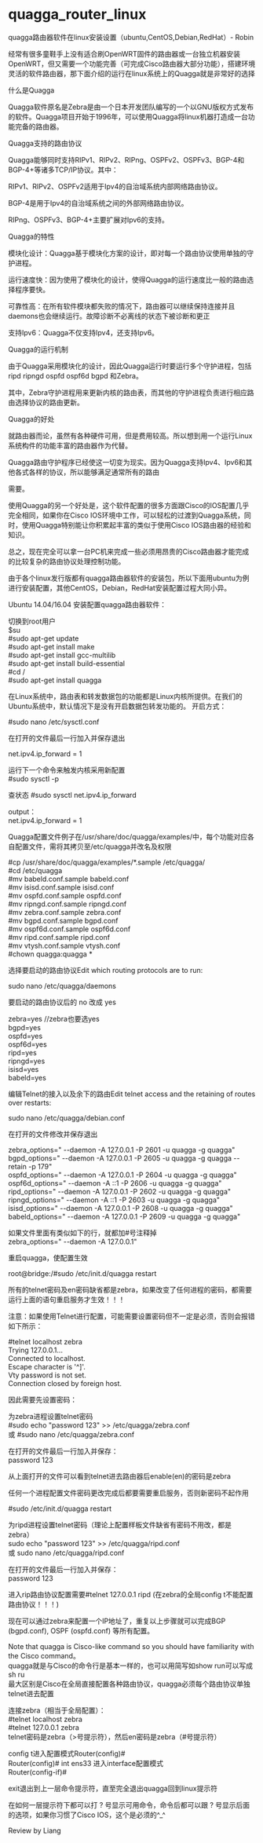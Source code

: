# quagga_router_linux
quagga路由器软件在linux安装设置（ubuntu,CentOS,Debian,RedHat）- Robin

经常有很多童鞋手上没有适合刷OpenWRT固件的路由器或一台独立机器安装OpenWRT，但又需要一个功能完善（可完成Cisco路由器大部分功能），搭建环境灵活的软件路由器，那下面介绍的运行在linux系统上的Quagga就是非常好的选择

什么是Quagga   

  Quagga软件原名是Zebra是由一个日本开发团队编写的一个以GNU版权方式发布的软件。Quagga项目开始于1996年，可以使用Quagga将linux机器打造成一台功能完备的路由器。   

Quagga支持的路由协议   

  Quagga能够同时支持RIPv1、RIPv2、RIPng、OSPFv2、OSPFv3、BGP-4和 BGP-4+等诸多TCP/IP协议。其中：   

  RIPv1、RIPv2、OSPFv2适用于Ipv4的自治域系统内部网络路由协议。   

  BGP-4是用于Ipv4的自治域系统之间的外部网络路由协议。   

  RIPng、OSPFv3、BGP-4+主要扩展对Ipv6的支持。   

Quagga的特性   

  模块化设计：Quagga基于模块化方案的设计，即对每一个路由协议使用单独的守护进程。   

  运行速度快：因为使用了模块化的设计，使得Quagga的运行速度比一般的路由选择程序要快。   

  可靠性高：在所有软件模块都失败的情况下，路由器可以继续保持连接并且daemons也会继续运行。故障诊断不必离线的状态下被诊断和更正   

  支持Ipv6：Quagga不仅支持Ipv4，还支持Ipv6。   

Quagga的运行机制   

  由于Quagga采用模块化的设计，因此Quagga运行时要运行多个守护进程，包括ripd ripngd ospfd ospf6d bgpd 和Zebra。   

  其中，Zebra守护进程用来更新内核的路由表，而其他的守护进程负责进行相应路由选择协议的路由更新。   

Quagga的好处   

  就路由器而论，虽然有各种硬件可用，但是费用较高。所以想到用一个运行Linux系统构件的功能丰富的路由器作为代替。

Quagga路由守护程序已经使这一切变为现实。因为Quagga支持Ipv4、Ipv6和其他各式各样的协议，所以能够满足通常所有的路由

需要。   

  使用Quagga的另一个好处是，这个软件配置的很多方面跟Cisco的IOS配置几乎完全相同，如果你在Cisco IOS环境中工作，可以轻松的过渡到Quagga系统，同时，使用Quagga特别能让你积累起丰富的类似于使用Cisco IOS路由器的经验和知识。   

  总之，现在完全可以拿一台PC机来完成一些必须用昂贵的Cisco路由器才能完成的比较复杂的路由协议处理控制功能。   

  由于各个linux发行版都有quagga路由器软件的安装包，所以下面用ubuntu为例进行安装配置，其他CentOS，Debian，RedHat安装配置过程大同小异。   

Ubuntu 14.04/16.04 安装配置quagga路由器软件：   

切换到root用户   
$su   
#sudo apt-get update   
#sudo apt-get install make   
#sudo apt-get install gcc-multilib   
#sudo apt-get install build-essential   
#cd /   
#sudo apt-get install quagga   
 
在Linux系统中，路由表和转发数据包的功能都是Linux内核所提供。在我们的Ubuntu系统中，默认情况下是没有开启数据包转发功能的。
开启方式：   

#sudo nano /etc/sysctl.conf      

在打开的文件最后一行加入并保存退出   

net.ipv4.ip_forward = 1   

运行下一个命令来触发内核采用新配置   
#sudo sysctl -p   

查状态
#sudo sysctl net.ipv4.ip_forward   

output：   
net.ipv4.ip_forward = 1   
 
Quagga配置文件例子在/usr/share/doc/quagga/examples/中，每个功能对应各自配置文件，需将其拷贝至/etc/quagga并改名及权限   

#cp /usr/share/doc/quagga/examples/*.sample /etc/quagga/   
#cd /etc/quagga   
#mv babeld.conf.sample babeld.conf   
#mv isisd.conf.sample isisd.conf     
#mv ospfd.conf.sample ospfd.conf   
#mv ripngd.conf.sample ripngd.conf   
#mv zebra.conf.sample zebra.conf    
#mv bgpd.conf.sample bgpd.conf   
#mv ospf6d.conf.sample ospf6d.conf    
#mv ripd.conf.sample ripd.conf    
#mv vtysh.conf.sample vtysh.conf   
#chown quagga:quagga *    

选择要启动的路由协议Edit which routing protocols are to run:    

sudo nano /etc/quagga/daemons   

要启动的路由协议后的 no 改成 yes   

zebra=yes  //zebra也要选yes   
bgpd=yes   
ospfd=yes   
ospf6d=yes   
ripd=yes   
ripngd=yes   
isisd=yes   
babeld=yes   

编辑Telnet的接入以及余下的路由Edit telnet access and the retaining of routes over restarts:    

sudo nano /etc/quagga/debian.conf    

在打开的文件修改并保存退出   

zebra_options=" --daemon -A 127.0.0.1 -P 2601 -u quagga -g quagga"   
bgpd_options=" --daemon -A 127.0.0.1 -P 2605 -u quagga -g quagga --retain -p 179"   
ospfd_options=" --daemon -A 127.0.0.1 -P 2604 -u quagga -g quagga"   
ospf6d_options=" --daemon -A ::1 -P 2606 -u quagga -g quagga"   
ripd_options=" --daemon -A 127.0.0.1 -P 2602 -u quagga -g quagga"   
ripngd_options=" --daemon -A ::1 -P 2603 -u quagga -g quagga"   
isisd_options=" --daemon -A 127.0.0.1 -P 2608 -u quagga -g quagga"   
babeld_options=" --daemon -A 127.0.0.1 -P 2609 -u quagga -g quagga"   

如果文件里面有类似如下的行，就都加#号注释掉   
zebra_options=" --daemon -A 127.0.0.1"   


重启quagga，使配置生效   

root@bridge:/#sudo /etc/init.d/quagga restart   


所有的telnet密码及en密码缺省都是zebra，如果改变了任何进程的密码，都需要运行上面的语句重启服务才生效！！！   


注意：如果使用Telnet进行配置，可能需要设置密码但不一定是必须，否则会报错   
如下所示：   

#telnet localhost zebra   
Trying 127.0.0.1...   
Connected to localhost.   
Escape character is '^]'.   
Vty password is not set.   
Connection closed by foreign host.   

因此需要先设置密码：   

为zebra进程设置telnet密码   
#sudo echo "password 123" >> /etc/quagga/zebra.conf   
或 #sudo nano /etc/quagga/zebra.conf   

在打开的文件最后一行加入并保存：   
password 123   

从上面打开的文件可以看到telnet进去路由器后enable(en)的密码是zebra   


任何一个进程配置文件密码更改完成后都要需要重启服务，否则新密码不起作用   

#sudo /etc/init.d/quagga restart   

为ripd进程设置telnet密码（理论上配置样板文件缺省有密码不用改，都是zebra）   
sudo echo "password 123" >> /etc/quagga/ripd.conf   
或 sudo nano /etc/quagga/ripd.conf   

在打开的文件最后一行加入并保存：   
password 123    

进入rip路由协议配置需要#telnet 127.0.0.1 ripd   (在zebra的全局config t不能配置路由协议！！！)   

现在可以通过zebra来配置一个IP地址了，重复以上步骤就可以完成BGP (bgpd.conf), OSPF (ospfd.conf) 等所有配置。   

Note that quagga is Cisco-like command so you should have familiarity with the Cisco command。   
quagga就是与Cisco的命令行是基本一样的，也可以用简写如show run可以写成sh ru   
最大区别是Cisco在全局直接配置各种路由协议，quagga必须每个路由协议单独telnet进去配置   


连接zebra（相当于全局配置）：   
#telnet localhost zebra   
#telnet 127.0.0.1 zebra   
telnet密码是zebra（>号提示符），然后en密码是zebra（#号提示符）   

config t进入配置模式Router(config)#   
Router(config)# int ens33 进入interface配置模式   
Router(config-if)#   

exit退出到上一层命令提示符，直至完全退出quagga回到linux提示符   

在如何一层提示符下都可以打 ? 号显示可用命令，命令后都可以跟 ? 号显示后面的选项，如果你习惯了Cisco IOS，这个是必须的^_^   


Review by Liang






